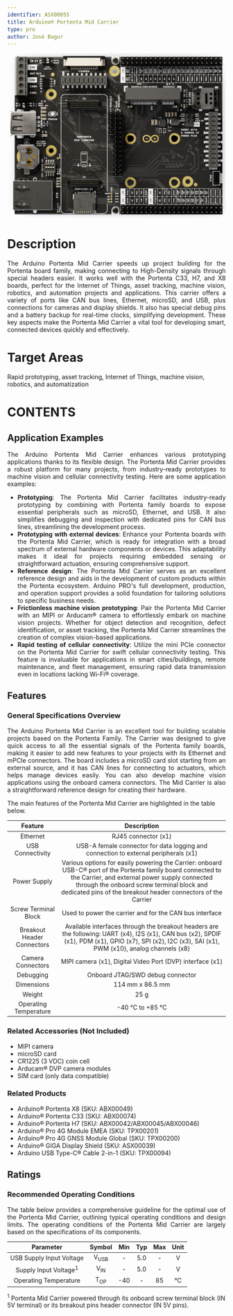 ```yaml
---
identifier: ASX00055
title: Arduino® Portenta Mid Carrier
type: pro
author: José Bagur
---
```


![](assets/Portenta_Mid_Carrier_Top_View.png)

# Description 

<p style="text-align: justify;">
The Arduino Portenta Mid Carrier speeds up project building for the Portenta board family, making connecting to High-Density signals through special headers easier. It works well with the Portenta C33, H7, and X8 boards, perfect for the Internet of Things, asset tracking, machine vision, robotics, and automation projects and applications. This carrier offers a variety of ports like CAN bus lines, Ethernet, microSD, and USB, plus connections for cameras and display shields. It also has special debug pins and a battery backup for real-time clocks, simplifying development. These key aspects make the Portenta Mid Carrier a vital tool for developing smart, connected devices quickly and effectively.
</p>

# Target Areas

Rapid prototyping, asset tracking, Internet of Things, machine vision, robotics, and automatization

# CONTENTS
## Application Examples

<div style="text-align:justify;">
The Arduino Portenta Mid Carrier enhances various prototyping applications thanks to its flexible design. The Portenta Mid Carrier provides a robust platform for many projects, from industry-ready prototypes to machine vision and cellular connectivity testing. Here are some application examples:

- **Prototyping**: The Portenta Mid Carrier facilitates industry-ready prototyping by combining with Portenta family boards to expose essential peripherals such as microSD, Ethernet, and USB. It also simplifies debugging and inspection with dedicated pins for CAN bus lines, streamlining the development process.
- **Prototyping with external devices**: Enhance your Portenta boards with the Portenta Mid Carrier, which is ready for integration with a broad spectrum of external hardware components or devices. This adaptability makes it ideal for projects requiring embedded sensing or straightforward actuation, ensuring comprehensive support.
- **Reference design**: The Portenta Mid Carrier serves as an excellent reference design and aids in the development of custom products within the Portenta ecosystem. Arduino PRO's full development, production, and operation support provides a solid foundation for tailoring solutions to specific business needs.
- **Frictionless machine vision prototyping**: Pair the Portenta Mid Carrier with an MIPI or Arducam® camera to effortlessly embark on machine vision projects. Whether for object detection and recognition, defect identification, or asset tracking, the Portenta Mid Carrier streamlines the creation of complex vision-based applications.
- **Rapid testing of cellular connectivity**: Utilize the mini PCIe connector on the Portenta Mid Carrier for swift cellular connectivity testing. This feature is invaluable for applications in smart cities/buildings, remote maintenance, and fleet management, ensuring rapid data transmission even in locations lacking Wi-Fi® coverage.
</div>

<div style="page-break-after: always;"></div>

## Features
### General Specifications Overview

<p style="text-align: justify;">
The Arduino Portenta Mid Carrier is an excellent tool for building scalable projects based on the Portenta Family. The Carrier was designed to give quick access to all the essential signals of the Portenta family boards, making it easier to add new features to your projects with its Ethernet and mPCIe connectors. The board includes a microSD card slot starting from an external source, and it has CAN lines for connecting to actuators, which helps manage devices easily. You can also develop machine vision applications using the onboard camera connectors. The Mid Carrier is also a straightforward reference design for creating their hardware. 

The main features of the Portenta Mid Carrier are highlighted in the table below.
</p>

<div style="text-align:center;">

<table>
<thead>
  <tr>
    <th>Feature</th>
    <th>Description</th>
  </tr>
</thead>
<tbody>
  <tr>
    <td>Ethernet</td>
    <td>RJ45 connector (x1)</td>
  </tr>
  <tr>
    <td>USB Connectivity</td>
    <td>USB-A female connector for data logging and connection to external peripherals (x1)</td>
  </tr>
  <tr>
    <td>Power Supply</td>
    <td>Various options for easily powering the Carrier: onboard USB-C® port of the Portenta family board connected to the Carrier, and external power supply connected through the onboard screw terminal block and dedicated pins of the breakout header connectors of the Carrier</td>
  </tr>
  <tr>
    <td>Screw Terminal Block</td>
    <td>Used to power the carrier and for the CAN bus interface</td>
  </tr>
  <tr>
    <td>Breakout Header Connectors</td>
    <td>Available interfaces through the breakout headers are the following: UART (x4), I2S (x1), CAN bus (x2), SPDIF (x1), PDM (x1), GPIO (x7), SPI (x2), I2C (x3), SAI (x1), PWM (x10), analog channels (x8)</td>
  </tr>
  <tr>
    <td>Camera Connectors</td>
    <td>MIPI camera (x1), Digital Video Port (DVP) interface (x1)</td>
  </tr>
  <tr>
    <td>Debugging</td>
    <td>Onboard JTAG/SWD debug connector</td>
  </tr>
  <tr>
    <td>Dimensions</td>
    <td>114 mm x 86.5 mm</td>
  </tr>
  <tr>
    <td>Weight</td>
    <td>25 g</td>
  </tr>
  <tr>
    <td>Operating Temperature</td>
    <td>-40 °C to +85 °C</td>
  </tr>
</tbody>
</table>
</div>

<div style="page-break-after: always;"></div>

### Related Accessories (Not Included)

- MIPI camera
- microSD card
- CR1225 (3 VDC) coin cell
- Arducam® DVP camera modules
- SIM card (only data compatible)

### Related Products

- Arduino® Portenta X8 (SKU: ABX00049)
- Arduino® Portenta C33 (SKU: ABX00074)
- Arduino® Portenta H7 (SKU: ABX00042/ABX00045/ABX00046)
- Arduino® Pro 4G Module EMEA (SKU: TPX00201)
- Arduino® Pro 4G GNSS Module Global (SKU: TPX00200)
- Arduino® GIGA Display Shield (SKU: ASX00039)
- Arduino USB Type-C® Cable 2-in-1 (SKU: TPX00094)

<div style="page-break-after: always;"></div>

## Ratings

### Recommended Operating Conditions

<p style="text-align: justify;">
The table below provides a comprehensive guideline for the optimal use of the Portenta Mid Carrier, outlining typical operating conditions and design limits. The operating conditions of the Portenta Mid Carrier are largely based on the specifications of its components.
</p>

<div style="text-align:center;">

|           **Parameter**          |    **Symbol**   | **Min** | **Typ** | **Max** | **Unit** |
|:--------------------------------:|:---------------:|:-------:|:-------:|:-------:|:--------:|
|     USB Supply Input Voltage     | V<sub>USB</sub> |    -    |   5.0   |    -    |     V    |
| Supply Input Voltage<sup>1</sup> |  V<sub>IN</sub> |    -    |   5.0   |    -    |     V    |
|       Operating Temperature      |  T<sub>OP</sub> |   -40   |    -    |    85   |    °C    |

</div>

<sup>1</sup> Portenta Mid Carrier powered through its onboard screw terminal block (IN 5V terminal) or its breakout pins header connector (IN 5V pins).